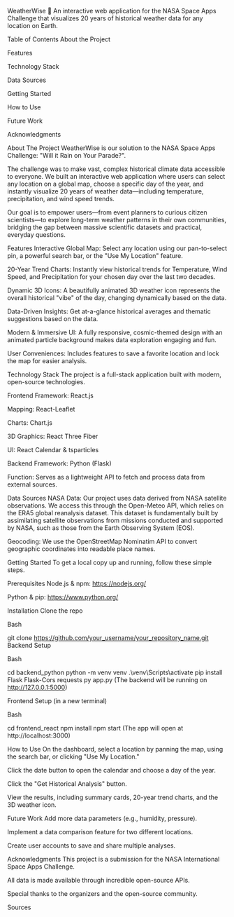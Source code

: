 WeatherWise 🚀
An interactive web application for the NASA Space Apps Challenge that visualizes 20 years of historical weather data for any location on Earth.

Table of Contents
About the Project

Features

Technology Stack

Data Sources

Getting Started

How to Use

Future Work

Acknowledgments

About The Project
WeatherWise is our solution to the NASA Space Apps Challenge: "Will it Rain on Your Parade?".

The challenge was to make vast, complex historical climate data accessible to everyone. We built an interactive web application where users can select any location on a global map, choose a specific day of the year, and instantly visualize 20 years of weather data—including temperature, precipitation, and wind speed trends.

Our goal is to empower users—from event planners to curious citizen scientists—to explore long-term weather patterns in their own communities, bridging the gap between massive scientific datasets and practical, everyday questions.

Features
Interactive Global Map: Select any location using our pan-to-select pin, a powerful search bar, or the "Use My Location" feature.

20-Year Trend Charts: Instantly view historical trends for Temperature, Wind Speed, and Precipitation for your chosen day over the last two decades.

Dynamic 3D Icons: A beautifully animated 3D weather icon represents the overall historical "vibe" of the day, changing dynamically based on the data.

Data-Driven Insights: Get at-a-glance historical averages and thematic suggestions based on the data.

Modern & Immersive UI: A fully responsive, cosmic-themed design with an animated particle background makes data exploration engaging and fun.

User Conveniences: Includes features to save a favorite location and lock the map for easier analysis.

Technology Stack
The project is a full-stack application built with modern, open-source technologies.

Frontend
Framework: React.js

Mapping: React-Leaflet

Charts: Chart.js

3D Graphics: React Three Fiber

UI: React Calendar & tsparticles

Backend
Framework: Python (Flask)

Function: Serves as a lightweight API to fetch and process data from external sources.

Data Sources
NASA Data: Our project uses data derived from NASA satellite observations. We access this through the Open-Meteo API, which relies on the ERA5 global reanalysis dataset. This dataset is fundamentally built by assimilating satellite observations from missions conducted and supported by NASA, such as those from the Earth Observing System (EOS).

Geocoding: We use the OpenStreetMap Nominatim API to convert geographic coordinates into readable place names.

Getting Started
To get a local copy up and running, follow these simple steps.

Prerequisites
Node.js & npm: https://nodejs.org/

Python & pip: https://www.python.org/

Installation
Clone the repo

Bash

git clone https://github.com/your_username/your_repository_name.git
Backend Setup

Bash

cd backend_python
python -m venv venv
.\venv\Scripts\activate
pip install Flask Flask-Cors requests
py app.py
(The backend will be running on http://127.0.0.1:5000)

Frontend Setup (in a new terminal)

Bash

cd frontend_react
npm install
npm start
(The app will open at http://localhost:3000)

How to Use
On the dashboard, select a location by panning the map, using the search bar, or clicking "Use My Location."

Click the date button to open the calendar and choose a day of the year.

Click the "Get Historical Analysis" button.

View the results, including summary cards, 20-year trend charts, and the 3D weather icon.

Future Work
Add more data parameters (e.g., humidity, pressure).

Implement a data comparison feature for two different locations.

Create user accounts to save and share multiple analyses.

Acknowledgments
This project is a submission for the NASA International Space Apps Challenge.

All data is made available through incredible open-source APIs.

Special thanks to the organizers and the open-source community.


Sources






